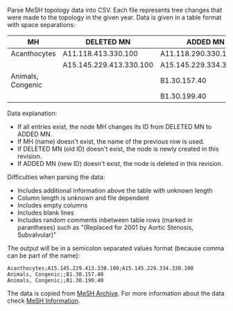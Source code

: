 Parse MeSH topology data into CSV.
Each file represents tree changes that were made to the topology in the given year. Data is given in a table format with space separations:

| MH                | DELETED MN              | ADDED MN                |
| ----------------- | ----------------------- | ----------------------- |
| Acanthocytes      | A11.118.413.330.100     | A11.118.290.330.100     |
|                   | A15.145.229.413.330.100 | A15.145.229.334.330.100 |
| Animals, Congenic |                         | B1.30.157.40            |
|                   |                         | B1.30.199.40            |

Data explanation:
- If all entries exist, the node MH changes its ID from DELETED MN to ADDED MN.
- If MH (name) doesn't exist, the name of the previous row is used.
- If DELETED MN (old ID) doesn't exist, the node is newly created in this revision.
- If ADDED MN (new ID) doesn't exist, the node is deleted in this revision.

Difficulties when parsing the data:
 - Includes additional information above the table with unknown length
 - Column length is unknown and file dependent
 - Includes empty columns
 - Includes blank lines
 - Includes random comments inbetween table rows (marked in parantheses) such as "(Replaced for 2001 by Aortic Stenosis, Subvalvular)"

The output will be in a semicolon separated values format (because comma can be part of the name):
```Acanthocytes;A11.118.413.330.100;A11.118.290.330.100
Acanthocytes;A15.145.229.413.330.100;A15.145.229.334.330.100
Animals, Congenic;;B1.30.157.40
Animals, Congenic;;B1.30.199.40
```

The data is copied from [MeSH Archive](ftp://nlmpubs.nlm.nih.gov/online/mesh/).
For more information about the data check [MeSH Information](https://www.nlm.nih.gov/mesh/filelist.html).

